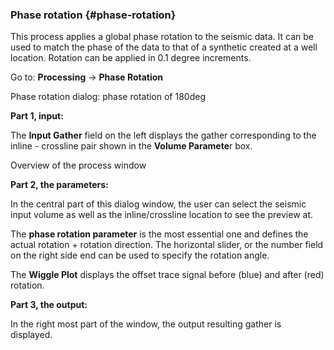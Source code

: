 ### Phase rotation {#phase-rotation}

This process applies a global phase rotation to the seismic data. It can be used to match the phase of the data to that of a synthetic created at a well location. Rotation can be applied in 0.1 degree increments.

Go to: **Processing** → **Phase Rotation**

Phase rotation dialog: phase rotation of 180deg

**Part 1, input:**

The **Input Gather** field on the left displays the gather corresponding to the inline - crossline pair shown in the **Volume Paramete**r box.

Overview of the process window

**Part 2, the parameters:**

In the central part of this dialog window, the user can select the seismic input volume as well as the inline/crossline location to see the preview at.

The **phase rotation parameter** is the most essential one and defines the actual rotation + rotation direction. The horizontal slider, or the number field on the right side end can be used to specify the rotation angle.

The **Wiggle Plot** displays the offset trace signal before (blue) and after (red) rotation.

**Part 3, the output:**

In the right most part of the window, the output resulting gather is displayed.